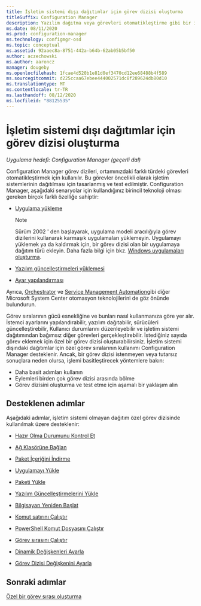 ```yaml
---
title: İşletim sistemi dışı dağıtımlar için görev dizisi oluşturma
titleSuffix: Configuration Manager
description: Yazılım dağıtma veya görevleri otomatikleştirme gibi bir işletim sistemini dağıtmak için olmayan görev dizileri oluşturun
ms.date: 08/11/2020
ms.prod: configuration-manager
ms.technology: configmgr-osd
ms.topic: conceptual
ms.assetid: 92aaec8a-8751-442a-b64b-62ab05b5bf50
author: aczechowski
ms.author: aaroncz
manager: dougeby
ms.openlocfilehash: 1fcae4d520b1e81d0ef3470cd12ee68488b4f589
ms.sourcegitcommit: d225ccaa67ebee444002571dc8f289624db80d10
ms.translationtype: MT
ms.contentlocale: tr-TR
ms.lasthandoff: 08/12/2020
ms.locfileid: "88125535"
---
```

# <a name="create-a-task-sequence-for-non-os-deployments"></a>İşletim sistemi dışı dağıtımlar için görev dizisi oluşturma

*Uygulama hedefi: Configuration Manager (geçerli dal)*

Configuration Manager görev dizileri, ortamınızdaki farklı türdeki görevleri otomatikleştirmek için kullanılır. Bu görevler öncelikli olarak işletim sistemlerinin dağıtılması için tasarlanmış ve test edilmiştir. Configuration Manager, aşağıdaki senaryolar için kullandığınız birincil teknoloji olması gereken birçok farklı özelliğe sahiptir:

- [Uygulama yükleme](../../apps/understand/introduction-to-application-management.md)

    > [!NOTE]
    > Sürüm 2002 ' den başlayarak, uygulama modeli aracılığıyla görev dizilerini kullanarak karmaşık uygulamaları yüklemeyin. Uygulamayı yüklemek ya da kaldırmak için, bir görev dizisi olan bir uygulamaya dağıtım türü ekleyin. Daha fazla bilgi için bkz. [Windows uygulamaları oluşturma](../../apps/get-started/creating-windows-applications.md#bkmk_tsdt).<!-- 3555953 -->

- [Yazılım güncelleştirmeleri yüklemesi](../../sum/understand/software-updates-introduction.md)

- [Ayar yapılandırması](../../compliance/understand/ensure-device-compliance.md)

Ayrıca, [Orchestrator](https://docs.microsoft.com/system-center/orchestrator/) ve [Service Management Automation](https://docs.microsoft.com/system-center/sma/)gibi diğer Microsoft System Center otomasyon teknolojilerini de göz önünde bulundurun.  

Görev sıralarının gücü esnekliğine ve bunları nasıl kullanmanıza göre yer alır. İstemci ayarlarını yapılandırabilir, yazılım dağıtabilir, sürücüleri güncelleştirebilir, Kullanıcı durumlarını düzenleyebilir ve işletim sistemi dağıtımından bağımsız diğer görevleri gerçekleştirebilir. İstediğiniz sayıda görev eklemek için özel bir görev dizisi oluşturabilirsiniz. İşletim sistemi dışındaki dağıtımlar için özel görev sıralarının kullanımı Configuration Manager desteklenir. Ancak, bir görev dizisi istenmeyen veya tutarsız sonuçlara neden olursa, işlemi basitleştirecek yöntemlere bakın:

- Daha basit adımları kullanın
- Eylemleri birden çok görev dizisi arasında bölme
- Görev dizisini oluşturma ve test etme için aşamalı bir yaklaşım alın

## <a name="supported-steps"></a>Desteklenen adımlar

Aşağıdaki adımlar, işletim sistemi olmayan dağıtım özel görev dizisinde kullanılmak üzere desteklenir:  

- [Hazır Olma Durumunu Kontrol Et](../understand/task-sequence-steps.md#BKMK_CheckReadiness)  

- [Ağ Klasörüne Bağlan](../understand/task-sequence-steps.md#BKMK_ConnectToNetworkFolder)  

- [Paket İçeriğini İndirme](../understand/task-sequence-steps.md#BKMK_DownloadPackageContent)  

- [Uygulamayı Yükle](../understand/task-sequence-steps.md#BKMK_InstallApplication)  

- [Paketi Yükle](../understand/task-sequence-steps.md#BKMK_InstallPackage)  

- [Yazılım Güncelleştirmelerini Yükle](../understand/task-sequence-steps.md#BKMK_InstallSoftwareUpdates)  

- [Bilgisayarı Yeniden Başlat](../understand/task-sequence-steps.md#BKMK_RestartComputer)  

- [Komut satırını Çalıştır](../understand/task-sequence-steps.md#BKMK_RunCommandLine)  

- [PowerShell Komut Dosyasını Çalıştır](../understand/task-sequence-steps.md#BKMK_RunPowerShellScript)  

- [Görev sırasını Çalıştır](../understand/task-sequence-steps.md#child-task-sequence)  

- [Dinamik Değişkenleri Ayarla](../understand/task-sequence-steps.md#BKMK_SetDynamicVariables)  

- [Görev Dizisi Değişkenini Ayarla](../understand/task-sequence-steps.md#BKMK_SetTaskSequenceVariable)  

## <a name="next-steps"></a>Sonraki adımlar

[Özel bir görev sırası oluşturma](create-a-custom-task-sequence.md)